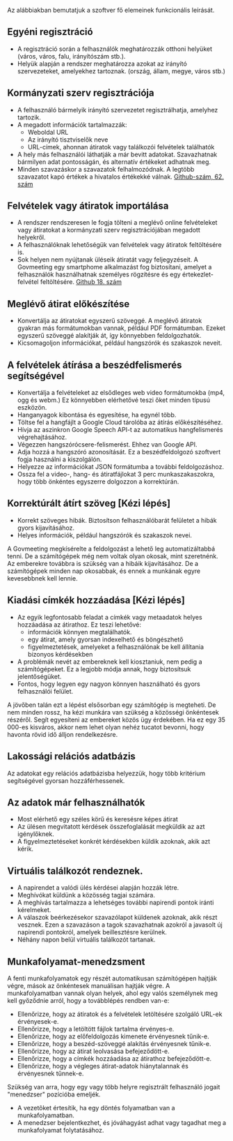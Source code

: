 <!-- Do not edit this file. It was translated by Google. -->

<p> Az alábbiakban bemutatjuk a szoftver fő elemeinek funkcionális leírását. </p>
<h2> Egyéni regisztráció </h2>
<ul>
<li> A regisztráció során a felhasználók meghatározzák otthoni helyüket (város, város, falu, irányítószám stb.). </li>
<li> Helyük alapján a rendszer meghatározza azokat az irányító szervezeteket, amelyekhez tartoznak. (ország, állam, megye, város stb.) </li>
</ul><h2> Kormányzati szerv regisztrációja </h2>
<ul>
<li> A felhasználó bármelyik irányító szervezetet regisztrálhatja, amelyhez tartozik. </li>
<li> A megadott információk tartalmazzák: 
<ul>
<li> Weboldal URL </li>
<li> Az irányító tisztviselők neve </li>
<li> URL-címek, ahonnan átiratok vagy találkozói felvételek találhatók </li>
</ul></li>
<li> A hely más felhasználói láthatják a már bevitt adatokat. Szavazhatnak bármilyen adat pontosságán, és alternatív értékeket adhatnak meg. </li>
<li> Minden szavazáskor a szavazatok felhalmozódnak. A legtöbb szavazatot kapó értékek a hivatalos értékekké válnak. <a href="https://github.com/govmeeting/govmeeting/issues/62">Github-szám, 62. szám</a> </li>
</ul><h2> Felvételek vagy átiratok importálása </h2>
<ul>
<li> A rendszer rendszeresen le fogja tölteni a meglévő online felvételeket vagy átiratokat a kormányzati szerv regisztrációjában megadott helyekről. </li>
<li> A felhasználóknak lehetőségük van felvételek vagy átiratok feltöltésére is. </li>
<li> Sok helyen nem nyújtanak üléseik átiratát vagy feljegyzéseit. A Govmeeting egy smartphome alkalmazást fog biztosítani, amelyet a felhasználók használhatnak személyes rögzítésre és egy értekezlet-felvétel feltöltésére. <a href="https://github.com/govmeeting/govmeeting/issues/18">Github 18. szám</a> </li>
</ul><h2> Meglévő átirat előkészítése </h2>
<ul>
<li> Konvertálja az átiratokat egyszerű szöveggé. A meglévő átiratok gyakran más formátumokban vannak, például PDF formátumban. Ezeket egyszerű szöveggé alakítják át, így könnyebben feldolgozhatók. </li>
<li> Kicsomagoljon információkat, például hangszórók és szakaszok neveit. </li>
</ul><h2> A felvételek átírása a beszédfelismerés segítségével </h2>
<ul>
<li> Konvertálja a felvételeket az elsődleges web video formátumokba (mp4, ogg és webm.) Ez könnyebben elérhetővé teszi őket minden típusú eszközön. </li>
<li> Hanganyagok kibontása és egyesítése, ha egynél több. </li>
<li> Töltse fel a hangfájlt a Google Cloud tárolóba az átírás előkészítéséhez. </li>
<li> Hívja az aszinkron Google Speech API-t az automatikus hangfelismerés végrehajtásához. </li>
<li> Végezzen hangszórócsere-felismerést. Ehhez van Google API. </li>
<li> Adja hozzá a hangszóró azonosítását. Ez a beszédfeldolgozó szoftvert fogja használni a kiszolgálón. </li>
<li> Helyezze az információkat JSON formátumba a további feldolgozáshoz. </li>
<li> Ossza fel a video-, hang- és átiratfájlokat 3 perc munkaszakaszokra, hogy több önkéntes egyszerre dolgozzon a korrektúrán. </li>
</ul><h2> Korrektúrált átírt szöveg [Kézi lépés] </h2>
<ul>
<li> Korrekt szöveges hibák. Biztosítson felhasználóbarát felületet a hibák gyors kijavításához. </li>
<li> Helyes információk, például hangszórók és szakaszok nevei. </li>
</ul>
<p> A Govmeeting megkísérelte a feldolgozást a lehető leg automatizáltabbá tenni. De a számítógépek még nem voltak olyan okosak, mint szeretnénk. Az emberekre továbbra is szükség van a hibáik kijavításához. De a számítógépek minden nap okosabbak, és ennek a munkának egyre kevesebbnek kell lennie. </p>
<h2> Kiadási címkék hozzáadása [Kézi lépés] </h2>
<ul>
<li> Az egyik legfontosabb feladat a címkék vagy metaadatok helyes hozzáadása az átirathoz. Ez teszi lehetővé: 
<ul>
<li> információk könnyen megtalálhatók. </li>
<li> egy átirat, amely gyorsan indexelhető és böngészhető </li>
<li> figyelmeztetések, amelyeket a felhasználónak be kell állítania bizonyos kérdésekben </li>
</ul></li>
<li> A problémák nevét az embereknek kell kiosztaniuk, nem pedig a számítógépeket. Ez a legjobb módja annak, hogy biztosítsuk jelentőségüket. </li>
<li> Fontos, hogy legyen egy nagyon könnyen használható és gyors felhasználói felület. </li>
</ul>
<p> A jövőben talán ezt a lépést elsősorban egy számítógép is megteheti. De nem minden rossz, ha kézi munkára van szükség a közösségi önkéntesek részéről. Segít egyesíteni az embereket közös ügy érdekében. Ha ez egy 35 000-es kisváros, akkor nem lehet olyan nehéz tucatot bevonni, hogy havonta rövid idő álljon rendelkezésre. </p>
<h2> Lakossági relációs adatbázis </h2>
<p> Az adatokat egy relációs adatbázisba helyezzük, hogy több kritérium segítségével gyorsan hozzáférhessenek. </p>
<h2> Az adatok már felhasználhatók </h2>
<ul>
<li> Most elérhető egy széles körű és keresésre képes átirat </li>
<li> Az ülésen megvitatott kérdések összefoglalását megküldik az azt igénylőknek. </li>
<li> A figyelmeztetéseket konkrét kérdésekben küldik azoknak, akik azt kérik. </li>
</ul><h2> Virtuális találkozót rendeznek. </h2>
<ul>
<li> A napirendet a valódi ülés kérdései alapján hozzák létre. </li>
<li> Meghívókat küldünk a közösség tagjai számára. </li>
<li> A meghívás tartalmazza a lehetséges további napirendi pontok iránti kérelmeket. </li>
<li> A válaszok beérkezésekor szavazólapot küldenek azoknak, akik részt vesznek. Ezen a szavazáson a tagok szavazhatnak azokról a javasolt új napirendi pontokról, amelyek beillesztésre kerülnek. </li>
<li> Néhány napon belül virtuális találkozót tartanak. </li>
</ul><h2> Munkafolyamat-menedzsment </h2>
<p> A fenti munkafolyamatok egy részét automatikusan számítógépen hajtják végre, mások az önkéntesek manuálisan hajtják végre. A munkafolyamatban vannak olyan helyek, ahol egy valós személynek meg kell győződnie arról, hogy a továbblépés rendben van-e: </p>

<ul>
<li> Ellenőrizze, hogy az átiratok és a felvételek letöltésére szolgáló URL-ek érvényesek-e. </li>
<li> Ellenőrizze, hogy a letöltött fájlok tartalma érvényes-e. </li>
<li> Ellenőrizze, hogy az előfeldolgozás kimenete érvényesnek tűnik-e. </li>
<li> Ellenőrizze, hogy a beszéd-szöveggé alakítás érvényesnek tűnik-e. </li>
<li> Ellenőrizze, hogy az átirat leolvasása befejeződött-e. </li>
<li> Ellenőrizze, hogy a címkék hozzáadása az átirathoz befejeződött-e. </li>
<li> Ellenőrizze, hogy a végleges átirat-adatok hiánytalannak és érvényesnek tűnnek-e. </li>
</ul>
<p> Szükség van arra, hogy egy vagy több helyre regisztrált felhasználó jogait "menedzser" pozícióba emeljék. </p>

<ul>
<li> A vezetõket értesítik, ha egy döntés folyamatban van a munkafolyamatban. </li>
<li> A menedzser bejelentkezhet, és jóváhagyást adhat vagy tagadhat meg a munkafolyamat folytatásához. </li>
</ul>